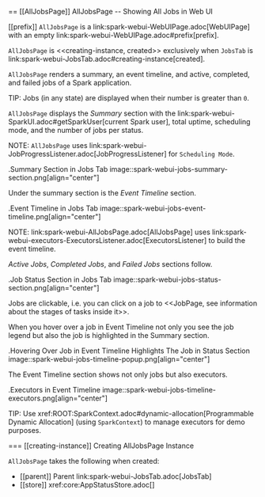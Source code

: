 == [[AllJobsPage]] AllJobsPage -- Showing All Jobs in Web UI

[[prefix]]
`AllJobsPage` is a link:spark-webui-WebUIPage.adoc[WebUIPage] with an empty link:spark-webui-WebUIPage.adoc#prefix[prefix].

`AllJobsPage` is <<creating-instance, created>> exclusively when `JobsTab` is link:spark-webui-JobsTab.adoc#creating-instance[created].

`AllJobsPage` renders a summary, an event timeline, and active, completed, and failed jobs of a Spark application.

TIP: Jobs (in any state) are displayed when their number is greater than `0`.

`AllJobsPage` displays the *Summary* section with the link:spark-webui-SparkUI.adoc#getSparkUser[current Spark user], total uptime, scheduling mode, and the number of jobs per status.

NOTE: `AllJobsPage` uses link:spark-webui-JobProgressListener.adoc[JobProgressListener] for `Scheduling Mode`.

.Summary Section in Jobs Tab
image::spark-webui-jobs-summary-section.png[align="center"]

Under the summary section is the *Event Timeline* section.

.Event Timeline in Jobs Tab
image::spark-webui-jobs-event-timeline.png[align="center"]

NOTE: link:spark-webui-AllJobsPage.adoc[AllJobsPage] uses link:spark-webui-executors-ExecutorsListener.adoc[ExecutorsListener] to build the event timeline.

*Active Jobs*, *Completed Jobs*, and *Failed Jobs* sections follow.

.Job Status Section in Jobs Tab
image::spark-webui-jobs-status-section.png[align="center"]

Jobs are clickable, i.e. you can click on a job to <<JobPage, see information about the stages of tasks inside it>>.

When you hover over a job in Event Timeline not only you see the job legend but also the job is highlighted in the Summary section.

.Hovering Over Job in Event Timeline Highlights The Job in Status Section
image::spark-webui-jobs-timeline-popup.png[align="center"]

The Event Timeline section shows not only jobs but also executors.

.Executors in Event Timeline
image::spark-webui-jobs-timeline-executors.png[align="center"]

TIP: Use xref:ROOT:SparkContext.adoc#dynamic-allocation[Programmable Dynamic Allocation] (using `SparkContext`) to manage executors for demo purposes.

=== [[creating-instance]] Creating AllJobsPage Instance

`AllJobsPage` takes the following when created:

* [[parent]] Parent link:spark-webui-JobsTab.adoc[JobsTab]
* [[store]] xref:core:AppStatusStore.adoc[]
